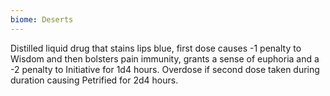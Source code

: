 ```yaml
---
biome: Deserts
---
```

Distilled liquid drug that stains lips blue, first dose causes -1 penalty to Wisdom and then bolsters pain immunity, grants a sense of euphoria and a -2 penalty to Initiative for 1d4 hours. Overdose if second dose taken during duration causing Petrified for 2d4 hours. 

